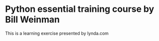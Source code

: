 # Python essential training course by Bill Weinman

This is a learning exercise presented by lynda.com
